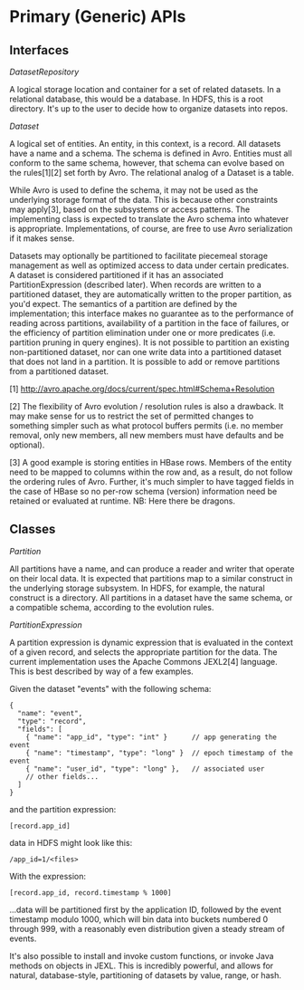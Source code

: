 # Primary (Generic) APIs

## Interfaces

*DatasetRepository*

A logical storage location and container for a set of related datasets. In a
relational database, this would be a database. In HDFS, this is a root
directory. It's up to the user to decide how to organize datasets into repos.

*Dataset*

A logical set of entities. An entity, in this context, is a record. All
datasets have a name and a schema. The schema is defined in Avro. Entities
must all conform to the same schema, however, that schema can evolve based on
the rules[1][2] set forth by Avro. The relational analog of a Dataset is a
table.

While Avro is used to define the schema, it may not be used as the underlying
storage format of the data. This is because other constraints may apply[3],
based on the subsystems or access patterns. The implementing class is expected
to translate the Avro schema into whatever is appropriate. Implementations, of
course, are free to use Avro serialization if it makes sense.

Datasets may optionally be partitioned to facilitate piecemeal storage
management as well as optimized access to data under certain predicates. A
dataset is considered partitioned if it has an associated PartitionExpression
(described later). When records are written to a partitioned dataset, they are
automatically written to the proper partition, as you'd expect. The semantics
of a partition are defined by the implementation; this interface makes no
guarantee as to the performance of reading across partitions, availability of
a partition in the face of failures, or the efficiency of partition
elimination under one or more predicates (i.e. partition pruning in query
engines). It is not possible to partition an existing non-partitioned dataset,
nor can one write data into a partitioned dataset that does not land in a
partition. It is possible to add or remove partitions from a partitioned
dataset.

[1] http://avro.apache.org/docs/current/spec.html#Schema+Resolution

[2] The flexibility of Avro evolution / resolution rules is also a drawback. It
    may make sense for us to restrict the set of permitted changes to something
    simpler such as what protocol buffers permits (i.e. no member removal, only
    new members, all new members must have defaults and be optional).

[3] A good example is storing entities in HBase rows. Members of the entity need
    to be mapped to columns within the row and, as a result, do not follow the
    ordering rules of Avro. Further, it's much simpler to have tagged fields in
    the case of HBase so no per-row schema (version) information need be
    retained or evaluated at runtime. NB: Here there be dragons.

## Classes

*Partition*

All partitions have a name, and can produce a reader and writer that operate
on their local data. It is expected that partitions map to a similar construct
in the underlying storage subsystem. In HDFS, for example, the natural
construct is a directory. All partitions in a dataset have the same schema, or
a compatible schema, according to the evolution rules.

*PartitionExpression*

A partition expression is dynamic expression that is evaluated in the context
of a given record, and selects the appropriate partition for the data. The
current implementation uses the Apache Commons JEXL2[4] language. This is best
described by way of a few examples.

Given the dataset "events" with the following schema:

    {
      "name": "event",
      "type": "record",
      "fields": [
        { "name": "app_id", "type": "int" }      // app generating the event
        { "name": "timestamp", "type": "long" }  // epoch timestamp of the event
        { "name": "user_id", "type": "long" },   // associated user
        // other fields...
      ]
    }

and the partition expression:

    [record.app_id]

data in HDFS might look like this:

    /app_id=1/<files>

With the expression:

    [record.app_id, record.timestamp % 1000]
 
...data will be partitioned first by the application ID, followed by the event
timestamp modulo 1000, which will bin data into buckets numbered 0 through
999, with a reasonably even distribution given a steady stream of events.

It's also possible to install and invoke custom functions, or invoke Java
methods on objects in JEXL. This is incredibly powerful, and allows for
natural, database-style, partitioning of datasets by value, range, or hash.
